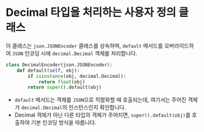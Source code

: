 # Decimal 타입을 처리하는 사용자 정의 클래스

이 클래스는 `json.JSONEncoder` 클래스를 상속하며, `default` 메서드를 오버라이드하여 `JSON` 인코딩 시에 `decimal.Decimal` 객체를 처리합니다.

```py
class DecimalEncoder(json.JSONEncoder):
    def default(self, obj):
        if isinstance(obj, decimal.Decimal):
            return float(obj)
        return super().default(obj)
```

- `default` 메서드는 객체를 `JSON`으로 직렬화할 때 호출되는데, 여기서는 주어진 객체가 `decimal.Decimal`의 인스턴스인지 확인합니다.
- Decimal 객체가 아닌 다른 타입의 객체가 주어지면, `super().default(obj)`를 호출하여 기본 인코딩 방식을 따릅니다.
